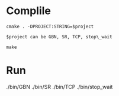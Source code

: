 # Complile
```
cmake . -DPROJECT:STRING=$project

$project can be GBN, SR, TCP, stop\_wait

make
```

# Run
./bin/GBN
./bin/SR
./bin/TCP
./bin/stop\_wait

